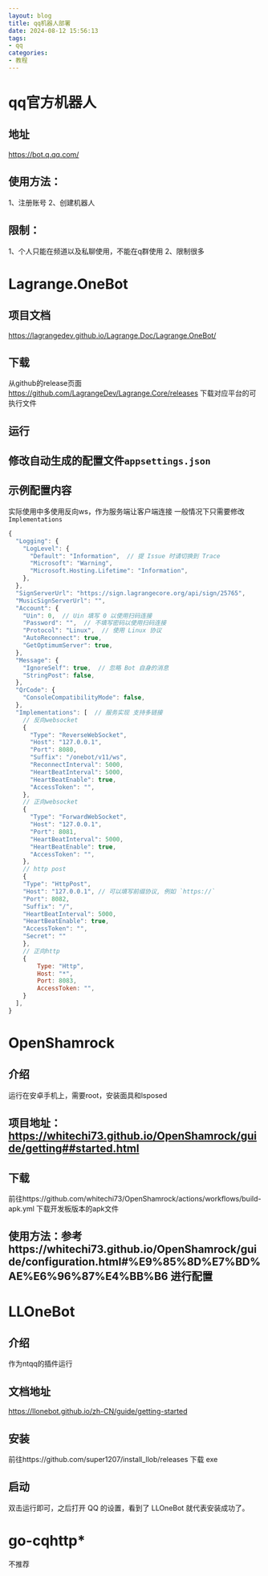 ```yaml
---
layout: blog
title: qq机器人部署
date: 2024-08-12 15:56:13
tags:
- qq
categories:
- 教程
---
```

# qq官方机器人
## 地址
https://bot.q.qq.com/
## 使用方法：
  1、注册账号
  2、创建机器人
## 限制：
  1、个人只能在频道以及私聊使用，不能在q群使用
  2、限制很多

# Lagrange.OneBot
## 项目文档
https://lagrangedev.github.io/Lagrange.Doc/Lagrange.OneBot/
## 下载
从github的release页面 https://github.com/LagrangeDev/Lagrange.Core/releases 下载对应平台的可执行文件
## 运行
## 修改自动生成的配置文件`appsettings.json`
## 示例配置内容
  实际使用中多使用反向ws，作为服务端让客户端连接
  一般情况下只需要修改`Implementations`
```js
{
  "Logging": {
    "LogLevel": {
      "Default": "Information",  // 提 Issue 时请切换到 Trace
      "Microsoft": "Warning",
      "Microsoft.Hosting.Lifetime": "Information",
    },
  },
  "SignServerUrl": "https://sign.lagrangecore.org/api/sign/25765",
  "MusicSignServerUrl": "",
  "Account": {
    "Uin": 0,  // Uin 填写 0 以使用扫码连接
    "Password": "",  // 不填写密码以使用扫码连接
    "Protocol": "Linux",  // 使用 Linux 协议
    "AutoReconnect": true,
    "GetOptimumServer": true,
  },
  "Message": {
    "IgnoreSelf": true,  // 忽略 Bot 自身的消息
    "StringPost": false,
  },
  "QrCode": {
    "ConsoleCompatibilityMode": false,
  },
  "Implementations": [  // 服务实现 支持多链接
    // 反向websocket
    {
      "Type": "ReverseWebSocket",
      "Host": "127.0.0.1",
      "Port": 8080,
      "Suffix": "/onebot/v11/ws",
      "ReconnectInterval": 5000,
      "HeartBeatInterval": 5000,
      "HeartBeatEnable": true,
      "AccessToken": "",
    },
    // 正向websocket
    {
      "Type": "ForwardWebSocket",
      "Host": "127.0.0.1",
      "Port": 8081,
      "HeartBeatInterval": 5000,
      "HeartBeatEnable": true,
      "AccessToken": "",
    },
    // http post
    {
    "Type": "HttpPost",
    "Host": "127.0.0.1", // 可以填写前缀协议, 例如 `https://`
    "Port": 8082,
    "Suffix": "/",
    "HeartBeatInterval": 5000,
    "HeartBeatEnable": true,
    "AccessToken": "",
    "Secret": ""
    },
    // 正向http
    {
        Type: "Http",
        Host: "*",
        Port: 8083,
        AccessToken: "",
    }
  ],
}
```
# OpenShamrock
## 介绍
运行在安卓手机上，需要root，安装面具和lsposed
## 项目地址：https://whitechi73.github.io/OpenShamrock/guide/getting##started.html
## 下载
前往https://github.com/whitechi73/OpenShamrock/actions/workflows/build-apk.yml 下载开发板版本的apk文件
## 使用方法：参考https://whitechi73.github.io/OpenShamrock/guide/configuration.html#%E9%85%8D%E7%BD%AE%E6%96%87%E4%BB%B6 进行配置

# LLOneBot
## 介绍
作为ntqq的插件运行
## 文档地址
https://llonebot.github.io/zh-CN/guide/getting-started
## 安装
前往https://github.com/super1207/install_llob/releases 下载 exe
## 启动
双击运行即可，之后打开 QQ 的设置，看到了 LLOneBot 就代表安装成功了。

# go-cqhttp*
不推荐